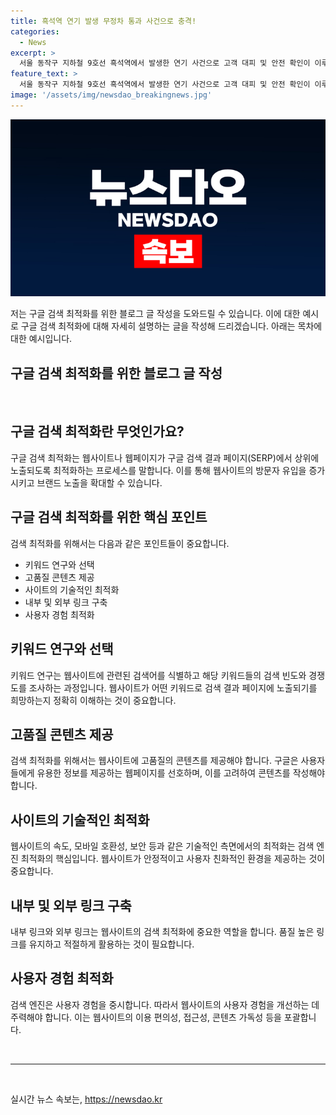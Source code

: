 ```yaml
---
title: 흑석역 연기 발생 무정차 통과 사건으로 충격!
categories:
  - News
excerpt: >
  서울 동작구 지하철 9호선 흑석역에서 발생한 연기 사건으로 고객 대피 및 안전 확인이 이루어졌으며, 소방대원과 고객안전원이 현장에 도착하여 상황을 조사하고 연기가 감소되었다. 서울시메트로는 9호선 운행에 지장이 없음을 확인하고 정상 운행 중이라고 밝혔다. 
feature_text: >
  서울 동작구 지하철 9호선 흑석역에서 발생한 연기 사건으로 고객 대피 및 안전 확인이 이루어졌으며, 소방대원과 고객안전원이 현장에 도착하여 상황을 조사하고 연기가 감소되었다. 서울시메트로는 9호선 운행에 지장이 없음을 확인하고 정상 운행 중이라고 밝혔다. 
image: '/assets/img/newsdao_breakingnews.jpg'
---
```


<p><img src="/assets/img/newsdao_breakingnews.jpg" alt="pcversion 속보" /></p>

<p>저는 구글 검색 최적화를 위한 블로그 글 작성을 도와드릴 수 있습니다. 이에 대한 예시로 구글 검색 최적화에 대해 자세히 설명하는 글을 작성해 드리겠습니다. 아래는 목차에 대한 예시입니다.</p>

<h2 data-ke-size="size26">구글 검색 최적화를 위한 블로그 글 작성</h2>

<p data-ke-size="size16">&nbsp;</p>

<h2 data-ke-size="size24">구글 검색 최적화란 무엇인가요?</h2>

<p data-ke-size="size16">구글 검색 최적화는 웹사이트나 웹페이지가 구글 검색 결과 페이지(SERP)에서 상위에 노출되도록 최적화하는 프로세스를 말합니다. 이를 통해 웹사이트의 방문자 유입을 증가시키고 브랜드 노출을 확대할 수 있습니다.</p>

<h2 data-ke-size="size24">구글 검색 최적화를 위한 핵심 포인트</h2>

<p data-ke-size="size16">검색 최적화를 위해서는 다음과 같은 포인트들이 중요합니다.</p>

<ul>
  <li>키워드 연구와 선택</li>
  <li>고품질 콘텐츠 제공</li>
  <li>사이트의 기술적인 최적화</li>
  <li>내부 및 외부 링크 구축</li>
  <li>사용자 경험 최적화</li>
</ul>

<h2 data-ke-size="size24">키워드 연구와 선택</h2>

<p data-ke-size="size16">키워드 연구는 웹사이트에 관련된 검색어를 식별하고 해당 키워드들의 검색 빈도와 경쟁도를 조사하는 과정입니다. 웹사이트가 어떤 키워드로 검색 결과 페이지에 노출되기를 희망하는지 정확히 이해하는 것이 중요합니다.</p>

<h2 data-ke-size="size24">고품질 콘텐츠 제공</h2>

<p data-ke-size="size16">검색 최적화를 위해서는 웹사이트에 고품질의 콘텐츠를 제공해야 합니다. 구글은 사용자들에게 유용한 정보를 제공하는 웹페이지를 선호하며, 이를 고려하여 콘텐츠를 작성해야 합니다.</p>

<h2 data-ke-size="size24">사이트의 기술적인 최적화</h2>

<p data-ke-size="size16">웹사이트의 속도, 모바일 호환성, 보안 등과 같은 기술적인 측면에서의 최적화는 검색 엔진 최적화의 핵심입니다. 웹사이트가 안정적이고 사용자 친화적인 환경을 제공하는 것이 중요합니다.</p>

<h2 data-ke-size="size24">내부 및 외부 링크 구축</h2>

<p data-ke-size="size16">내부 링크와 외부 링크는 웹사이트의 검색 최적화에 중요한 역할을 합니다. 품질 높은 링크를 유지하고 적절하게 활용하는 것이 필요합니다.</p>

<h2 data-ke-size="size24">사용자 경험 최적화</h2>

<p data-ke-size="size16">검색 엔진은 사용자 경험을 중시합니다. 따라서 웹사이트의 사용자 경험을 개선하는 데 주력해야 합니다. 이는 웹사이트의 이용 편의성, 접근성, 콘텐츠 가독성 등을 포괄합니다.</p>

<p data-ke-size="size16">&nbsp;</p>

<hr>

<p data-ke-size="size16">&nbsp;</p>
실시간 뉴스 속보는, <a href="https://newsdao.kr" rel="dofollow">https://newsdao.kr</a>


